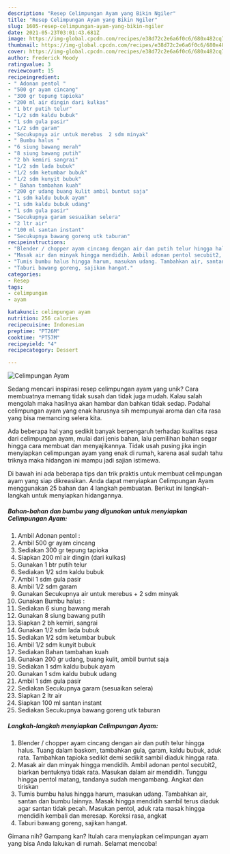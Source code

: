 ```yaml
---
description: "Resep Celimpungan Ayam yang Bikin Ngiler"
title: "Resep Celimpungan Ayam yang Bikin Ngiler"
slug: 1605-resep-celimpungan-ayam-yang-bikin-ngiler
date: 2021-05-23T03:01:43.681Z
image: https://img-global.cpcdn.com/recipes/e38d72c2e6a6f0c6/680x482cq70/celimpungan-ayam-foto-resep-utama.jpg
thumbnail: https://img-global.cpcdn.com/recipes/e38d72c2e6a6f0c6/680x482cq70/celimpungan-ayam-foto-resep-utama.jpg
cover: https://img-global.cpcdn.com/recipes/e38d72c2e6a6f0c6/680x482cq70/celimpungan-ayam-foto-resep-utama.jpg
author: Frederick Moody
ratingvalue: 3
reviewcount: 15
recipeingredient:
- " Adonan pentol "
- "500 gr ayam cincang"
- "300 gr tepung tapioka"
- "200 ml air dingin dari kulkas"
- "1 btr putih telur"
- "1/2 sdm kaldu bubuk"
- "1 sdm gula pasir"
- "1/2 sdm garam"
- "Secukupnya air untuk merebus  2 sdm minyak"
- " Bumbu halus "
- "6 siung bawang merah"
- "8 siung bawang putih"
- "2 bh kemiri sangrai"
- "1/2 sdm lada bubuk"
- "1/2 sdm ketumbar bubuk"
- "1/2 sdm kunyit bubuk"
- " Bahan tambahan kuah"
- "200 gr udang buang kulit ambil buntut saja"
- "1 sdm kaldu bubuk ayam"
- "1 sdm kaldu bubuk udang"
- "1 sdm gula pasir"
- "Secukupnya garam sesuaikan selera"
- "2 ltr air"
- "100 ml santan instant"
- "Secukupnya bawang goreng utk taburan"
recipeinstructions:
- "Blender / chopper ayam cincang dengan air dan putih telur hingga halus. Tuang dalam baskom, tambahkan gula, garam, kaldu bubuk, aduk rata. Tambahkan tapioka sedikit demi sedikit sambil diaduk hingga rata."
- "Masak air dan minyak hingga mendidih. Ambil adonan pentol secubit2, biarkan bentuknya tidak rata. Masukan dalam air mendidih. Tunggu hingga pentol matang, tandanya sudah mengambang. Angkat dan tiriskan"
- "Tumis bumbu halus hingga harum, masukan udang. Tambahkan air, santan dan bumbu lainnya. Masak hingga mendidih sambil terus diaduk agar santan tidak pecah. Masukan pentol, aduk rata masak hingga mendidih kembali dan meresap. Koreksi rasa, angkat"
- "Taburi bawang goreng, sajikan hangat."
categories:
- Resep
tags:
- celimpungan
- ayam

katakunci: celimpungan ayam 
nutrition: 256 calories
recipecuisine: Indonesian
preptime: "PT26M"
cooktime: "PT57M"
recipeyield: "4"
recipecategory: Dessert

---
```



![Celimpungan Ayam](https://img-global.cpcdn.com/recipes/e38d72c2e6a6f0c6/680x482cq70/celimpungan-ayam-foto-resep-utama.jpg)

Sedang mencari inspirasi resep celimpungan ayam yang unik? Cara membuatnya memang tidak susah dan tidak juga mudah. Kalau salah mengolah maka hasilnya akan hambar dan bahkan tidak sedap. Padahal celimpungan ayam yang enak harusnya sih mempunyai aroma dan cita rasa yang bisa memancing selera kita.



Ada beberapa hal yang sedikit banyak berpengaruh terhadap kualitas rasa dari celimpungan ayam, mulai dari jenis bahan, lalu pemilihan bahan segar hingga cara membuat dan menyajikannya. Tidak usah pusing jika ingin menyiapkan celimpungan ayam yang enak di rumah, karena asal sudah tahu triknya maka hidangan ini mampu jadi sajian istimewa.


Di bawah ini ada beberapa tips dan trik praktis untuk membuat celimpungan ayam yang siap dikreasikan. Anda dapat menyiapkan Celimpungan Ayam menggunakan 25 bahan dan 4 langkah pembuatan. Berikut ini langkah-langkah untuk menyiapkan hidangannya.

<!--inarticleads1-->

##### Bahan-bahan dan bumbu yang digunakan untuk menyiapkan Celimpungan Ayam:

1. Ambil  Adonan pentol :
1. Ambil 500 gr ayam cincang
1. Sediakan 300 gr tepung tapioka
1. Siapkan 200 ml air dingin (dari kulkas)
1. Gunakan 1 btr putih telur
1. Sediakan 1/2 sdm kaldu bubuk
1. Ambil 1 sdm gula pasir
1. Ambil 1/2 sdm garam
1. Gunakan Secukupnya air untuk merebus + 2 sdm minyak
1. Gunakan  Bumbu halus :
1. Sediakan 6 siung bawang merah
1. Gunakan 8 siung bawang putih
1. Siapkan 2 bh kemiri, sangrai
1. Gunakan 1/2 sdm lada bubuk
1. Sediakan 1/2 sdm ketumbar bubuk
1. Ambil 1/2 sdm kunyit bubuk
1. Sediakan  Bahan tambahan kuah
1. Gunakan 200 gr udang, buang kulit, ambil buntut saja
1. Sediakan 1 sdm kaldu bubuk ayam
1. Gunakan 1 sdm kaldu bubuk udang
1. Ambil 1 sdm gula pasir
1. Sediakan Secukupnya garam (sesuaikan selera)
1. Siapkan 2 ltr air
1. Siapkan 100 ml santan instant
1. Sediakan Secukupnya bawang goreng utk taburan




<!--inarticleads2-->

##### Langkah-langkah menyiapkan Celimpungan Ayam:

1. Blender / chopper ayam cincang dengan air dan putih telur hingga halus. Tuang dalam baskom, tambahkan gula, garam, kaldu bubuk, aduk rata. Tambahkan tapioka sedikit demi sedikit sambil diaduk hingga rata.
1. Masak air dan minyak hingga mendidih. Ambil adonan pentol secubit2, biarkan bentuknya tidak rata. Masukan dalam air mendidih. Tunggu hingga pentol matang, tandanya sudah mengambang. Angkat dan tiriskan
1. Tumis bumbu halus hingga harum, masukan udang. Tambahkan air, santan dan bumbu lainnya. Masak hingga mendidih sambil terus diaduk agar santan tidak pecah. Masukan pentol, aduk rata masak hingga mendidih kembali dan meresap. Koreksi rasa, angkat
1. Taburi bawang goreng, sajikan hangat.




Gimana nih? Gampang kan? Itulah cara menyiapkan celimpungan ayam yang bisa Anda lakukan di rumah. Selamat mencoba!
